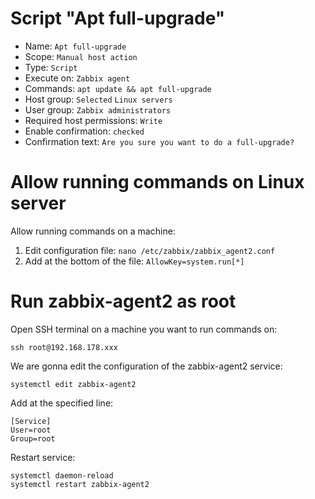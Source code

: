 
# Script "Apt full-upgrade"
* Name: `Apt full-upgrade`
* Scope: `Manual host action`
* Type: `Script`
* Execute on: `Zabbix agent`
* Commands: `apt update && apt full-upgrade`
* Host group: `Selected` `Linux servers`
* User group: `Zabbix administrators`
* Required host permissions: `Write`
* Enable confirmation: `checked`
* Confirmation text: `Are you sure you want to do a full-upgrade?`

# Allow running commands on Linux server
Allow running commands on a machine:
1. Edit configuration file: `nano /etc/zabbix/zabbix_agent2.conf`
2. Add at the bottom of the file: `AllowKey=system.run[*]`

# Run zabbix-agent2 as root
Open SSH terminal on a machine you want to run commands on: 
```
ssh root@192.168.178.xxx
```
We are gonna edit the configuration of the zabbix-agent2 service:
```
systemctl edit zabbix-agent2
```
Add at the specified line:
```
[Service]
User=root
Group=root
```

Restart service:
```
systemctl daemon-reload
systemctl restart zabbix-agent2
```
